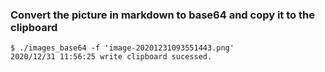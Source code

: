 ### Convert the picture in markdown to base64 and copy it to the clipboard

```
$ ./images_base64 -f 'image-20201231093551443.png'
2020/12/31 11:56:25 write clipboard sucessed.
```
